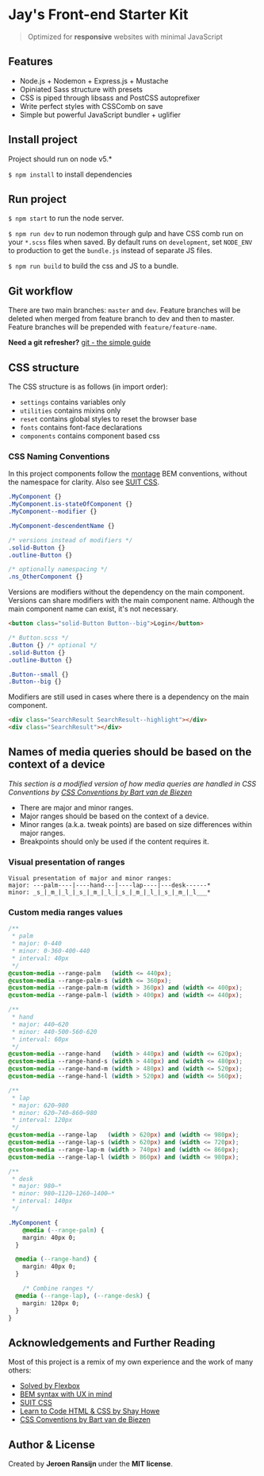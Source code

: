 # Jay's Front-end Starter Kit
> Optimized for **responsive** websites with minimal JavaScript

## Features

- Node.js + Nodemon + Express.js + Mustache
- Opiniated Sass structure with presets
- CSS is piped through libsass and PostCSS autoprefixer
- Write perfect styles with CSSComb on save
- Simple but powerful JavaScript bundler + uglifier

## Install project

Project should run on node v5.*

`$ npm install` to install dependencies

## Run project

`$ npm start` to run the node server.

`$ npm run dev` to run nodemon through gulp and have CSS comb run on your `*.scss` files when saved. By default runs on `development`, set `NODE_ENV` to production to get the `bundle.js` instead of separate JS files.

`$ npm run build` to build the css and JS to a bundle.

## Git workflow

There are two main branches: `master` and `dev`.
Feature branches will be deleted when merged from feature branch to dev and then to master. Feature branches will be prepended with `feature/feature-name`.

**Need a git refresher?** [git - the simple guide](http://rogerdudler.github.io/git-guide/)

## CSS structure

The CSS structure is as follows (in import order):

- `settings` contains variables only
- `utilities` contains mixins only
- `reset` contains global styles to reset the browser base
- `fonts` contains font-face declarations
- `components` contains component based css

### CSS Naming Conventions

In this project components follow the [montage](http://montagestudio.com/blog/2013/10/24/bem-syntax-with-ux-in-mind/) BEM conventions, without the namespace for clarity. Also see [SUIT CSS](https://suitcss.github.io/).

```CSS
.MyComponent {}
.MyComponent.is-stateOfComponent {}
.MyComponent--modifier {}

.MyComponent-descendentName {}

/* versions instead of modifiers */
.solid-Button {}
.outline-Button {}

/* optionally namespacing */
.ns_OtherComponent {}
```

Versions are modifiers without the dependency on the main component. Versions can share modifiers with the main component name. Although the main component name can exist, it's not necessary.

```HTML
<button class="solid-Button Button--big">Login</button>
```

```CSS
/* Button.scss */
.Button {} /* optional */
.solid-Button {}
.outline-Button {}

.Button--small {}
.Button--big {}
```

Modifiers are still used in cases where there is a dependency on the main component.

```HTML
<div class="SearchResult SearchResult--highlight"></div>
<div class="SearchResult"></div>
```

## Names of media queries should be based on the context of a device

*This section is a modified version of how media queries are handled in CSS Conventions by [CSS Conventions by Bart van de Biezen](https://github.com/bartvandebiezen/css-conventions)*

- There are major and minor ranges.
- Major ranges should be based on the context of a device.
- Minor ranges (a.k.a. tweak points) are based on size differences within major ranges.
- Breakpoints should only be used if the content requires it.

### Visual presentation of ranges

```
Visual presentation of major and minor ranges:
major: ---palm----|----hand---|----lap----|---desk------*
minor: _s_|_m_|_l_|_s_|_m_|_l_|_s_|_m_|_l_|_s_|_m_|_l___*

```

### Custom media ranges values

```CSS
/**
 * palm
 * major: 0-440
 * minor: 0-360-400-440
 * interval: 40px
 */
@custom-media --range-palm   (width <= 440px);
@custom-media --range-palm-s (width <= 360px);
@custom-media --range-palm-m (width > 360px) and (width <= 400px);
@custom-media --range-palm-l (width > 400px) and (width <= 440px);

/**
 * hand
 * major: 440–620
 * minor: 440-500-560-620
 * interval: 60px
 */
@custom-media --range-hand   (width > 440px) and (width <= 620px);
@custom-media --range-hand-s (width > 440px) and (width <= 480px);
@custom-media --range-hand-m (width > 480px) and (width <= 520px);
@custom-media --range-hand-l (width > 520px) and (width <= 560px);

/**
 * lap
 * major: 620–980
 * minor: 620–740–860–980
 * interval: 120px
 */
@custom-media --range-lap   (width > 620px) and (width <= 980px);
@custom-media --range-lap-s (width > 620px) and (width <= 720px);
@custom-media --range-lap-m (width > 740px) and (width <= 860px);
@custom-media --range-lap-l (width > 860px) and (width <= 980px);

/**
 * desk
 * major: 980–*
 * minor: 980–1120–1260–1400–*
 * interval: 140px
 */
```

```CSS
.MyComponent {
	@media (--range-palm) {
    margin: 40px 0;
  }

  @media (--range-hand) {
    margin: 40px 0;
  }

	/* Combine ranges */
  @media (--range-lap), (--range-desk) {
    margin: 120px 0;
  }
}
```

## Acknowledgements and Further Reading

Most of this project is a remix of my own experience and the work of many others:

- [Solved by Flexbox](https://github.com/philipwalton/solved-by-flexbox)
- [BEM syntax with UX in mind](http://montagestudio.com/blog/2013/10/24/bem-syntax-with-ux-in-mind/)
- [SUIT CSS](https://suitcss.github.io/)
- [Learn to Code HTML & CSS by Shay Howe](http://learn.shayhowe.com/)
- [CSS Conventions by Bart van de Biezen](https://github.com/bartvandebiezen/css-conventions)

## Author & License

Created by **Jeroen Ransijn** under the **MIT license**.
